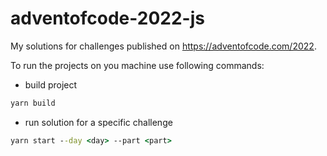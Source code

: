 # adventofcode-2022-js

My solutions for challenges published on https://adventofcode.com/2022.

To run the projects on you machine use following commands:

- build project
```cmd
yarn build
```

- run solution for a specific challenge
```cmd
yarn start --day <day> --part <part>
```

